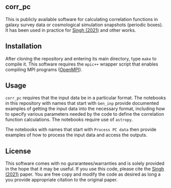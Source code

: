 corr_pc
-------

This is publicly available software for calculating correlation functions in galaxy survey data or
cosmological simulation snapshots (periodic boxes).  It has been used in practice for [Singh
(2021)](https://ui.adsabs.harvard.edu/abs/2021MNRAS.508.1632S/abstract) and other works.


Installation
------------

After cloning the repository and entering its main directory, type `make` to compile it.  This
software requires the `mpic++` wrapper script that enables compiling MPI programs
([OpenMPI](https://www.open-mpi.org/)).

Usage
-----

`corr_pc` requires that the input data be in a particular format.  The notebooks in this repository
with names that start with `Gen_inp` provide documented examples of getting the input data into the
necessary format, including how to specify various parameters needed by the code to define the
correlation function calculations.  The notebooks require use of `astropy`.

The notebooks with names that start with `Process PC data` then provide examples of how to process
the input data and access the outputs.

License
-------

This software comes with no gurarantees/warranties and is solely provided in the hope that it may be
useful. If you use this code, please cite the [Singh
(2021)](https://ui.adsabs.harvard.edu/abs/2021MNRAS.508.1632S/abstract) paper. You are free copy and
modify the code as desired as long a you provide appropriate citation to the original paper.



